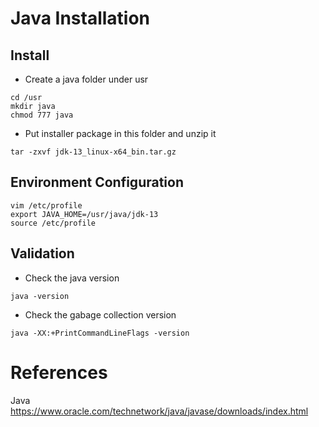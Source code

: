 # Java Installation

## Install
- Create a java folder under usr  
``` shell
cd /usr
mkdir java
chmod 777 java
```

- Put installer package in this folder and unzip it  
```shell
tar -zxvf jdk-13_linux-x64_bin.tar.gz
```

## Environment Configuration
``` shell
vim /etc/profile
export JAVA_HOME=/usr/java/jdk-13
source /etc/profile
```

## Validation
- Check the java version
``` shell
java -version
```

- Check the gabage collection version
``` shell
java -XX:+PrintCommandLineFlags -version
```


# References
Java
https://www.oracle.com/technetwork/java/javase/downloads/index.html